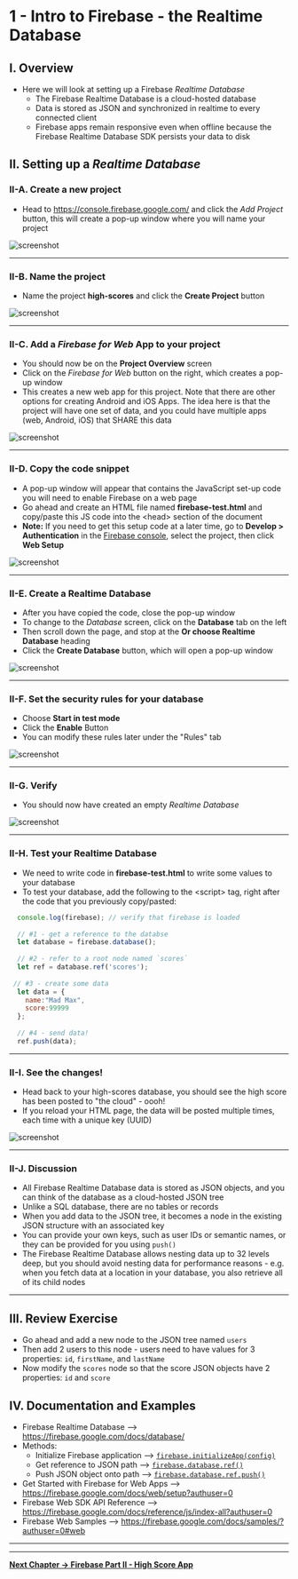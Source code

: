 # 1 - Intro to Firebase - the Realtime Database

## I. Overview
- Here we will look at setting up a Firebase *Realtime Database*
  - The Firebase Realtime Database is a cloud-hosted database
  - Data is stored as JSON and synchronized in realtime to every connected client
  - Firebase apps remain responsive even when offline because the Firebase Realtime Database SDK persists your data to disk

## II. Setting up a *Realtime Database*

### II-A. Create a new project

- Head to https://console.firebase.google.com/ and click the *Add Project* button, this will create a pop-up window where you will name your project

![screenshot](_images/firebase-1.jpg)

<hr>

### II-B. Name the project

- Name the project **high-scores** and click the **Create Project** button

![screenshot](_images/firebase-2.jpg)

<hr>

### II-C. Add a *Firebase for Web* App to your project

- You should now be on the **Project Overview** screen
- Click on the *Firebase for Web* button on the right, which creates a pop-up window
- This creates a new web app for this project. Note that there are other options for creating Android and iOS Apps. The idea here is that the project will have one set of data, and you could have multiple apps (web, Android, iOS) that SHARE this data

![screenshot](_images/firebase-3.jpg)

<hr>

### II-D. Copy the code snippet

- A pop-up window will appear that contains the JavaScript set-up code you will need to enable Firebase on a web page
- Go ahead and create an HTML file named **firebase-test.html** and copy/paste this JS code into the &lt;head> section of the document
- **Note:** If you need to get this setup code at a later time, go to **Develop > Authentication** in the [Firebase console](https://console.firebase.google.com), select the project, then click **Web Setup**

![screenshot](_images/firebase-4.jpg)

<hr>

### II-E. Create a Realtime Database

- After you have copied the code, close the pop-up window
- To change to the *Database* screen, click on the **Database** tab on the left 
- Then scroll down the page, and stop at the **Or choose Realtime Database** heading
- Click the **Create Database** button, which will open a pop-up window

![screenshot](_images/firebase-5.jpg)

<hr>

### II-F. Set the security rules for your database

- Choose **Start in test mode**
- Click the **Enable** Button
- You can modify these rules later under the "Rules" tab

![screenshot](_images/firebase-6.jpg)

<hr>

### II-G. Verify

- You should now have created an empty *Realtime Database*

![screenshot](_images/firebase-7.jpg)

<hr>

### II-H. Test your Realtime Database
- We need to write code in **firebase-test.html** to write some values to your database
- To test your database, add the following to the &lt;script> tag, right after the code that you previously copy/pasted:

```js
  console.log(firebase); // verify that firebase is loaded
  
  // #1 - get a reference to the databse
  let database = firebase.database();
  
  // #2 - refer to a root node named `scores`
  let ref = database.ref('scores');
 
 // #3 - create some data
  let data = {
  	name:"Mad Max",
  	score:99999
  };
  
  // #4 - send data!
  ref.push(data);
```

<hr>

### II-I. See the changes!

- Head back to your high-scores database, you should see the high score has been posted to "the cloud" - oooh!
- If you reload your HTML page, the data will be posted multiple times, each time with a unique key (UUID)

![screenshot](_images/firebase-8.jpg)

<hr>

### II-J. Discussion

- All Firebase Realtime Database data is stored as JSON objects, and you can think of the database as a cloud-hosted JSON tree
- Unlike a SQL database, there are no tables or records
- When you add data to the JSON tree, it becomes a node in the existing JSON structure with an associated key
- You can provide your own keys, such as user IDs or semantic names, or they can be provided for you using `push()`
- The Firebase Realtime Database allows nesting data up to 32 levels deep, but you should avoid nesting data for performance reasons - e.g. when you fetch data at a location in your database, you also retrieve all of its child nodes

<hr>

## III. Review Exercise

- Go ahead and add a new node to the JSON tree named `users`
- Then add 2 users to this node - users need to have values for 3 properties: `id`, `firstName`, and `lastName`
- Now modify the `scores` node so that the score JSON objects have 2 properties: `id` and `score`

## IV. Documentation and Examples

- Firebase Realtime Database --> https://firebase.google.com/docs/database/
- Methods: 
    - Initialize Firebase application --> [`firebase.initializeApp(config)`](https://firebase.google.com/docs/reference/js/firebase#.initializeApp)
    - Get reference to JSON path --> [`firebase.database.ref()`](https://firebase.google.com/docs/reference/js/firebase.database.Database?authuser=0#ref)
    - Push JSON object onto path --> [`firebase.database.ref.push()`](https://firebase.google.com/docs/reference/js/firebase.database.Reference?authuser=0#push)
- Get Started with Firebase for Web Apps --> https://firebase.google.com/docs/web/setup?authuser=0
- Firebase Web SDK API Reference --> https://firebase.google.com/docs/reference/js/index-all?authuser=0
- Firebase Web Samples --> https://firebase.google.com/docs/samples/?authuser=0#web

<hr><hr>

**[Next Chapter -> Firebase Part II - High Score App](firebase-2.md)**
